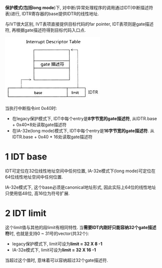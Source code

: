 **保护模式(包括long mode**)下, 对中断/异常处理程序的调用通过IDT(中断描述符表)进行, IDTR寄存器的base提供IDTR的线性地址.

与IVT很大区别, IVT表项直接提供目标代码的far pointer, IDT表项则是gate描述符, 再根据gate描述符得到目标代码入口点.

![config](./images/8.png)

当执行中断指令int 0x40时:

- 在legacy保护模式下, IDT中每个entry是**8字节宽的gate描述符**, 从IDTR.base + 0x40\*8处读取gate描述符
- 在IA\-32e(long mode)模式下, IDT中每个entry是**16字节宽的gate描述符**. 从IDTR.base + 0x40 \* 16处读取gate描述符

# 1 IDT base

IDT可定位在32位线性地址空间中任何位置, IA\-32e模式下(long mode)可定位在64位线性地址空间中任何位置.

IA\-32e模式下, 这个base必须是canonical地址形式, 因此实际上64位的线性地址只使用低48位, 高16位为符号扩展.

# 2 IDT limit

这个limit值与其他的段limit有相同特性. 当**需要IDT内刚好只能容纳32个gate描述符**时, 也就是支持0 \~ 31号的vector(共32个):

- legacy保护模式下, limit可设为**limit = 32 X 8 -1**
- IA\-32e模式下, limit可设为**limit = 32 X 16 -1**

当超过这个值时, 意味着可以容纳超过32个gate描述符.